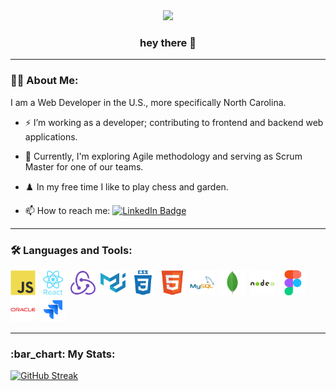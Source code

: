 <!--
**katygrahamm/katygrahamm** is a ✨ _special_ ✨ repository because its `README.md` (this file) appears on your GitHub profile.

-->

<div id="header" align="center">
  <img src="https://media.giphy.com/media/HqQOFWDTDMZgnl4mOJ/giphy.gif" width="100"/>
  <h3>hey there 👋</h3>
</div>

--- 

### :woman_technologist: About Me:

I am a Web Developer in the U.S., more specifically North Carolina.

- :zap: I’m working as a developer; contributing to frontend and backend web applications.

- :seedling: Currently, I'm exploring Agile methodology and serving as Scrum Master for one of our teams. 

- :chess_pawn: In my free time I like to play chess and garden.

- :mailbox: How to reach me:   <a href="https://www.linkedin.com/in/katy-graham-andersen/">
    <img src="https://img.shields.io/badge/LinkedIn-blue?style=for-the-badge&logo=linkedin&logoColor=white" alt="LinkedIn Badge"/>
  </a>

---

### :hammer_and_wrench: Languages and Tools:

<div>
   <img src="https://github.com/devicons/devicon/blob/master/icons/javascript/javascript-original.svg" title="JavaScript" alt="JavaScript" width="40" height="40"/>&nbsp;
  <img src="https://github.com/devicons/devicon/blob/master/icons/react/react-original-wordmark.svg" title="React" alt="React" width="40" height="40"/>&nbsp;
  <img src="https://github.com/devicons/devicon/blob/master/icons/redux/redux-original.svg" title="Redux" alt="Redux " width="40" height="40"/>&nbsp;
  <img src="https://github.com/devicons/devicon/blob/master/icons/materialui/materialui-original.svg" title="Material UI" alt="Material UI" width="40" height="40"/>&nbsp;
  <img src="https://github.com/devicons/devicon/blob/master/icons/css3/css3-plain-wordmark.svg"  title="CSS3" alt="CSS" width="40" height="40"/>&nbsp;
  <img src="https://github.com/devicons/devicon/blob/master/icons/html5/html5-original.svg" title="HTML5" alt="HTML" width="40" height="40"/>&nbsp;
  <img src="https://github.com/devicons/devicon/blob/master/icons/mysql/mysql-original-wordmark.svg" title="MySQL"  alt="MySQL" width="40" height="40"/>&nbsp;
   <img src="https://github.com/devicons/devicon/blob/master/icons/mongodb/mongodb-original.svg" title="MongoDB" alt="MongoDB" width="40" height="40"/>&nbsp;
  <img src="https://github.com/devicons/devicon/blob/master/icons/nodejs/nodejs-original-wordmark.svg" title="NodeJS" alt="NodeJS" width="40" height="40"/>&nbsp;
    <img src="https://github.com/devicons/devicon/blob/master/icons/figma/figma-original.svg" title="Figma" **alt="Figma" width="40" height="40"/>&nbsp;
    <img src="https://github.com/devicons/devicon/blob/master/icons/oracle/oracle-original.svg" title="Oracle" alt="Oracle" width="40" height="40"/>&nbsp;
  <img src="https://github.com/devicons/devicon/blob/master/icons/jira/jira-original.svg" title="Jira" **alt="Jira" width="40" height="40"/>&nbsp;
</div>

---

<h3>:bar_chart: My Stats:</h3>

[![GitHub Streak](http://github-readme-streak-stats.herokuapp.com?user=katygrahamm&theme=deepBlue&date_format=M%20j%5B%2C%20Y%5D&background=F407B9)](https://git.io/streak-stats)
